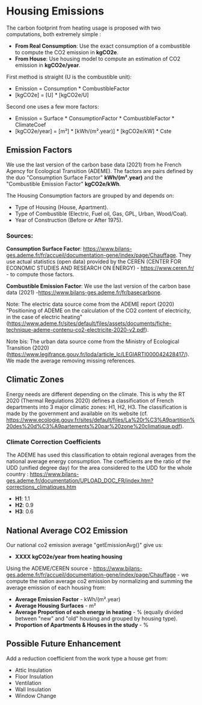 # Housing Emissions
The carbon footprint from heating usage is proposed with two computations, both extremely simple :
- **From Real Consumption**: Use the exact consumption of a combustible to compute the CO2 emission in **kgCO2e**.
- **From House**: Use housing model to compute an estimation of CO2 emission in **kgCO2e/year**.

First method is straight (U is the combustible unit):
- Emission = Consumption * CombustibleFactor
- [kgCO2e] = [U] * [kgCO2e/U]

Second one uses a few more factors:
- Emission = Surface * ConsumptionFactor * CombustibleFactor * ClimateCoef
- [kgCO2e/year] = [m²] * [kWh/(m².year)] * [kgCO2e/kW] * Cste

## Emission Factors
We use the last version of the carbon base data (2021) from he French Agency for Ecological Transition (ADEME). The factors are pairs defined by the duo "Consumption Surface Factor" **kWh/(m².year)** and the "Combustible Emission Factor" **kgCO2e/kWh**.

The Housing Consumption factors are grouped by and depends on:
- Type of Housing (House, Apartment).
- Type of Combustible (Electric, Fuel oil, Gas, GPL, Urban, Wood/Coal).
- Year of Construction (Before or After 1975).

### Sources:
**Consumption Surface Factor**: https://www.bilans-ges.ademe.fr/fr/accueil/documentation-gene/index/page/Chauffage. They use actual statistics (open data) provided by the CEREN (CENTER FOR ECONOMIC STUDIES AND RESEARCH ON ENERGY) - https://www.ceren.fr/ - to compute those factors.

**Combustible Emission Factor**: We use the last version of the carbon base data (2021) -https://www.bilans-ges.ademe.fr/fr/basecarbone.

Note: The electric data source come from the ADEME report (2020) "Positioning of ADEME on the calculation of the CO2 content of electricity, in the case of electric heating" (https://www.ademe.fr/sites/default/files/assets/documents/fiche-technique-ademe-contenu-co2-electricite-2020-v2.pdf).

Note bis: The urban data source come from the Ministry of Ecological Transition (2020) (https://www.legifrance.gouv.fr/loda/article_lc/LEGIARTI000042428417/). We made the average removing missing references.

## Climatic Zones
Energy needs are different depending on the climate. This is why the RT 2020 (Thermal Regulations 2020) defines a classification of French departments into 3 major climatic zones: H1, H2, H3. The classification is made by the government and available on its website (cf. https://www.ecologie.gouv.fr/sites/default/files/La%20r%C3%A9partition%20des%20d%C3%A9partements%20par%20zone%20climatique.pdf).

### Climate Correction Coefficients
The ADEME has used this classification to obtain regional averages from the national average energy consumption. The coefficients are the ratio of the UDD (unified degree day) for the area considered to the UDD for the whole country : https://www.bilans-ges.ademe.fr/documentation/UPLOAD_DOC_FR/index.htm?corrections_climatiques.htm

- **H1**: 1.1
- **H2**: 0.9
- **H3**: 0.6

## National Average CO2 Emission
 Our national co2 emission average "getEmissionAvg()" give us:
 - **XXXX kgCO2e/year from heating housing**

Using the ADEME/CEREN source - https://www.bilans-ges.ademe.fr/fr/accueil/documentation-gene/index/page/Chauffage - we compute the nation average co2 emission by normalizing and summing the average emission of each housing from:
- **Average Emission Factor** - kWh/(m².year)
- **Average Housing Surfaces** - m²
- **Average Proportion of each energy in heating** - % (equally divided between "new" and "old" housing and grouped by housing type).
- **Proportion of Apartments & Houses in the study** - %

## Possible Future Enhancement
Add a reduction coefficient from the work type a house get from:
- Attic Insulation
- Floor Insulation
- Ventilation
- Wall Insulation
- Window Change
